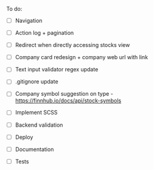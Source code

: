 

To do:

- [ ] Navigation
- [ ] Action log + pagination
- [ ] Redirect when directly accessing stocks view
- [ ] Company card redesign + company web url with link
- [ ] Text input validator regex update
- [ ] .gitignore update
- [ ] Company symbol suggestion on type - https://finnhub.io/docs/api/stock-symbols
- [ ] Implement SCSS
- [ ] Backend validation
- [ ] Deploy
- [ ] Documentation
- [ ] Tests

